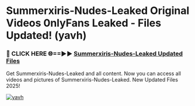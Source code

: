 # Summerxiris-Nudes-Leaked Original Videos 0nlyFans Leaked - Files Updated! (yavh)

<h3>🔴 CLICK HERE 🌐==►► <a href="https://tinyurl.com/yc6ubb5a" rel="nofollow">Summerxiris-Nudes-Leaked Updated Files</a></h3>

Get Summerxiris-Nudes-Leaked and all content. Now you can access all videos and pictures of Summerxiris-Nudes-Leaked. New Updated Files 2025!

[![yavh](https://i.imgur.com/7eu0CRL.gif)](https://tinyurl.com/yc6ubb5a)
